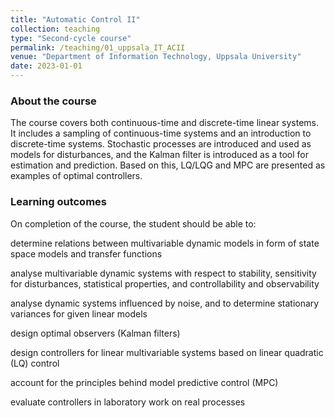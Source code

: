 ```yaml
---
title: "Automatic Control II"
collection: teaching
type: "Second-cycle course"
permalink: /teaching/01_uppsala_IT_ACII
venue: "Department of Information Technology, Uppsala University"
date: 2023-01-01
---
```


### **About the course**

The course covers both continuous-time and discrete-time linear systems. It includes a sampling of continuous-time systems and an introduction to discrete-time systems. Stochastic processes are introduced and used as models for disturbances, and the Kalman filter is introduced as a tool for estimation and prediction. Based on this, LQ/LQG and MPC are presented as examples of optimal controllers.



### **Learning outcomes**

On completion of the course, the student should be able to:

determine relations between multivariable dynamic models in form of state space models and transfer functions

analyse multivariable dynamic systems with respect to stability, sensitivity for disturbances, statistical properties, and controllability and observability

analyse dynamic systems influenced by noise, and to determine stationary variances for given linear models

design optimal observers (Kalman filters)

design controllers for linear multivariable systems based on linear quadratic (LQ) control

account for the principles behind model predictive control (MPC)

evaluate controllers in laboratory work on real processes
